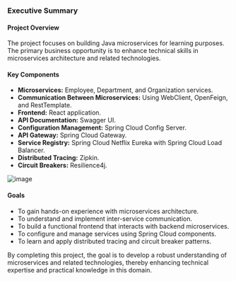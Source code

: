 ### Executive Summary

#### Project Overview
The project focuses on building Java microservices for learning purposes. The primary business opportunity is to enhance technical skills in microservices architecture and related technologies.

#### Key Components
- **Microservices:** Employee, Department, and Organization services.
- **Communication Between Microservices:** Using WebClient, OpenFeign, and RestTemplate.
- **Frontend:** React application.
- **API Documentation:** Swagger UI.
- **Configuration Management:** Spring Cloud Config Server.
- **API Gateway:** Spring Cloud Gateway.
- **Service Registry:** Spring Cloud Netflix Eureka with Spring Cloud Load Balancer.
- **Distributed Tracing:** Zipkin.
- **Circuit Breakers:** Resilience4j.

 ![image](https://github.com/user-attachments/assets/2958a60a-0693-4fa0-a7f9-159d5a54d69b)



#### Goals
- To gain hands-on experience with microservices architecture.
- To understand and implement inter-service communication.
- To build a functional frontend that interacts with backend microservices.
- To configure and manage services using Spring Cloud components.
- To learn and apply distributed tracing and circuit breaker patterns.


By completing this project, the goal is to develop a robust understanding of microservices and related technologies, thereby enhancing technical expertise and practical knowledge in this domain.
